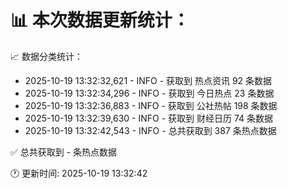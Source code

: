 📊 本次数据更新统计：
==========================

📈 数据分类统计：
- 2025-10-19 13:32:32,621 - INFO - 获取到 热点资讯 92 条数据
- 2025-10-19 13:32:34,296 - INFO - 获取到 今日热点 23 条数据
- 2025-10-19 13:32:36,883 - INFO - 获取到 公社热帖 198 条数据
- 2025-10-19 13:32:39,630 - INFO - 获取到 财经日历 74 条数据
- 2025-10-19 13:32:42,543 - INFO - 总共获取到 387 条热点数据

✅ 总共获取到 - 条热点数据

🕐 更新时间: 2025-10-19 13:32:42
